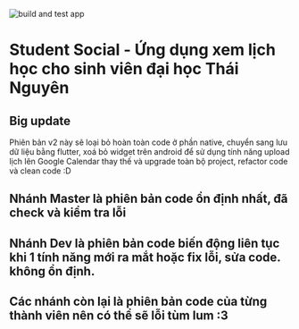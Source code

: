 ![build and test app](https://github.com/EagleTeam/student-social/workflows/build%20and%20test%20app/badge.svg?branch=new-version-and-refactor)

# Student Social - Ứng dụng xem lịch học cho sinh viên đại học Thái Nguyên

## Big update
Phiên bản v2 này sẽ loại bỏ hoàn toàn code ở phần native, chuyển sang lưu dữ liệu bằng flutter, xoá bỏ widget trên android để sử dụng tính năng upload lịch lên Google Calendar thay thế và upgrade toàn bộ project, refactor code và clean code :D


## Nhánh Master là phiên bản code ổn định nhất, đã check và kiểm tra lỗi

## Nhánh Dev là phiên bản code biến động liên tục khi 1 tính năng mới ra mắt hoặc fix lỗi, sửa code. không ổn định.

## Các nhánh còn lại là phiên bản code của từng thành viên nên có thể sẽ lỗi tùm lum :3